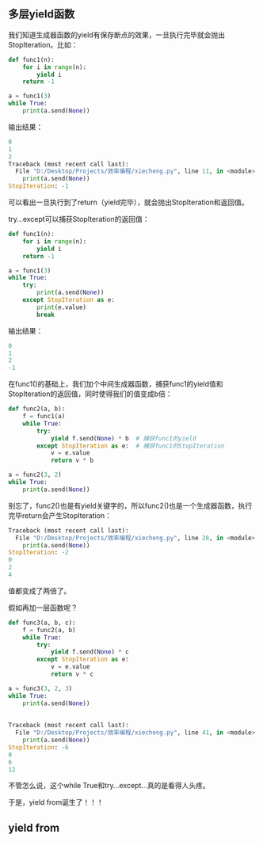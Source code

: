 ## 多层yield函数

我们知道生成器函数的yield有保存断点的效果，一旦执行完毕就会抛出StopIteration。比如：

```python
def func1(n):
    for i in range(n):
        yield i
    return -1

a = func1(3)
while True:
    print(a.send(None))
```

输出结果： 

```python
0
1
2
Traceback (most recent call last):
  File "D:/Desktop/Projects/效率编程/xiecheng.py", line 11, in <module>
    print(a.send(None))
StopIteration: -1
```

可以看出一旦执行到了return（yield完毕），就会抛出StopIteration和返回值。

try...except可以捕获StopIteration的返回值：

```python
def func1(n):
    for i in range(n):
        yield i
    return -1

a = func1(3)
while True:
    try:
        print(a.send(None))
    except StopIteration as e:
        print(e.value)
        break
```

输出结果： 

```python
0
1
2
-1
```

在func1()的基础上，我们加个中间生成器函数，捕获func1的yield值和StopIteration的返回值，同时使得我们的值变成b倍：

```python
def func2(a, b):
    f = func1(a)
    while True:
        try:
            yield f.send(None) * b	# 捕获func1的yield
        except StopIteration as e:	# 捕获func1的StopIteration
            v = e.value
            return v * b

a = func2(3, 2)
while True:
    print(a.send(None))
```

别忘了，func2()也是有yield关键字的，所以func2()也是一个生成器函数，执行完毕return会产生StopIteration：

```python
Traceback (most recent call last):
  File "D:/Desktop/Projects/效率编程/xiecheng.py", line 28, in <module>
    print(a.send(None))
StopIteration: -2
0
2
4
```

值都变成了两倍了。

假如再加一层函数呢？

```python
def func3(a, b, c):
    f = func2(a, b)
    while True:
        try:
            yield f.send(None) * c
        except StopIteration as e:
            v = e.value
            return v * c

a = func3(3, 2, 3)
while True:
    print(a.send(None))
    
    
Traceback (most recent call last):
  File "D:/Desktop/Projects/效率编程/xiecheng.py", line 41, in <module>
    print(a.send(None))
StopIteration: -6
0
6
12
```

不管怎么说，这个while True和try...except...真的是看得人头疼。

于是，yield from诞生了！！！

## yield from



